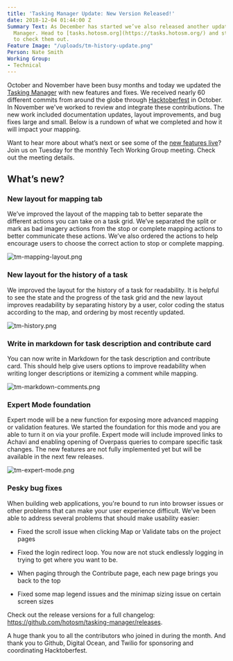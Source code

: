 ```yaml
---
title: 'Tasking Manager Update: New Version Released!'
date: 2018-12-04 01:44:00 Z
Summary Text: As December has started we’ve also released another update to the Tasking
  Manager. Head to [tasks.hotosm.org](https://tasks.hotosm.org/) and start mapping
  to check them out.
Feature Image: "/uploads/tm-history-update.png"
Person: Nate Smith
Working Group:
- Technical
---
```


October and November have been busy months and today we updated the [Tasking Manager](https://tasks.hotosm.org/) with new features and fixes. We received nearly 60 different commits from around the globe through [Hacktoberfest](https://hacktoberfest.digitalocean.com/) in October. In November we've worked to review and integrate these contributions. The new work included documentation updates, layout improvements, and bug fixes large and small. Below is a rundown of what we completed and how it will impact your mapping.

Want to hear more about what’s next or see some of the [new features live](https://tasks.hotosm.org/)? Join us on Tuesday for the monthly Tech Working Group meeting. Check out the meeting details. 

## What’s new?

### New layout for mapping tab
We’ve improved the layout of the mapping tab to better separate the different actions you can take on a task grid. We’ve separated the split or mark as bad imagery actions from the stop or complete mapping actions to better communicate these actions. We’ve also ordered the actions to help encourage users to choose the correct action to stop or complete mapping.

![tm-mapping-layout.png](/uploads/tm-mapping-layout.png) 

### New layout for the history of a task
We improved the layout for the history of a task for readability. It is helpful to see the state and the progress of the task grid and the new layout improves readability by separating history by a user, color coding the status according to the map, and ordering by most recently updated. 

![tm-history.png](/uploads/tm-history.png)

### Write in markdown for task description and contribute card
You can now write in Markdown for the task description and contribute card. This should help give users options to improve readability when writing longer descriptions or itemizing a comment while mapping. 

![tm-markdown-comments.png](/uploads/tm-markdown-comments.png)

### Expert Mode foundation
Expert mode will be a new function for exposing more advanced mapping or validation features. We started the foundation for this mode and you are able to turn it on via your profile. Expert mode will include improved links to Achavi and enabling opening of Overpass queries to compare specific task changes. The new features are not fully implemented yet but will be available in the next few releases. 

![tm-expert-mode.png](/uploads/tm-expert-mode.png)

### Pesky bug fixes
When building web applications, you're bound to run into browser issues or other problems that can make your user experience difficult. We’ve been able to address several problems that should make usability easier: 

- Fixed the scroll issue when clicking Map or Validate tabs on the project pages

- Fixed the login redirect loop. You now are not stuck endlessly logging in trying to get where you want to be. 

- When paging through the Contribute page, each new page brings you back to the top

- Fixed some map legend issues and the minimap sizing issue on certain screen sizes 

Check out the release versions for a full changelog: https://github.com/hotosm/tasking-manager/releases. 

A huge thank you to all the contributors who joined in during the month. And thank you to Github, Digital Ocean, and Twilio for sponsoring and coordinating Hacktoberfest.